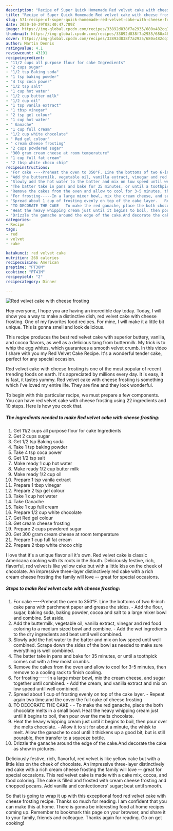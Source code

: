 ```yaml
---
description: "Recipe of Super Quick Homemade Red velvet cake with cheese frosting"
title: "Recipe of Super Quick Homemade Red velvet cake with cheese frosting"
slug: 571-recipe-of-super-quick-homemade-red-velvet-cake-with-cheese-frosting
date: 2020-10-29T08:40:47.709Z
image: https://img-global.cpcdn.com/recipes/33892d838f7a2935/680x482cq70/red-velvet-cake-with-cheese-frosting-recipe-main-photo.jpg
thumbnail: https://img-global.cpcdn.com/recipes/33892d838f7a2935/680x482cq70/red-velvet-cake-with-cheese-frosting-recipe-main-photo.jpg
cover: https://img-global.cpcdn.com/recipes/33892d838f7a2935/680x482cq70/red-velvet-cake-with-cheese-frosting-recipe-main-photo.jpg
author: Martin Dennis
ratingvalue: 4.1
reviewcount: 43191
recipeingredient:
- "11/2 cups all purpose flour for cake Ingredients"
- "2 cups sugar"
- "1/2 tsp Baking soda"
- "1 tsp baking powder"
- "4 tsp coca power"
- "1/2 tsp salt"
- "1 cup hot water"
- "1/2 cup butter milk"
- "1/2 cup oil"
- "1 tsp vanila extract"
- "1 tbsp vinegar"
- "2 tsp gel colour"
- "1 cup hot water"
- " Ganache"
- "1 cup full cream"
- "1/2 cup white chocolate"
- " Red gel colour"
- " cream cheese frosting"
- "2 cups powdered sugar"
- "300 gram cream cheese at room temperature"
- "1 cup full fat cream"
- "2 tbsp white choco chip"
recipeinstructions:
- "For cake ----Preheat the oven to 350°F. Line the bottoms of two 6-inch cake pans with parchment paper and grease the sides.  Add the flour, sugar, baking soda, baking powder, cocoa and salt to a large mixer bowl and combine. Set aside."
- "Add the buttermilk, vegetable oil, vanilla extract, vinegar and red food coloring to a medium sized bowl and combine.  Add the wet ingredients to the dry ingredients and beat until well combined."
- "Slowly add the hot water to the batter and mix on low speed until well combined. Scrape down the sides of the bowl as needed to make sure everything is well combined."
- "The batter take in pans and bake for 35 minutes, or until a toothpick comes out with a few moist crumbs."
- "Remove the cakes from the oven and allow to cool for 3-5 minutes, then remove to a cooling rack to finish cooling."
- "For frosting-----In a large mixer bowl, mix the cream cheese, and sugar together until combined.  Add the cream, and vanilla extract and mix on low speed until well combined."
- "Spread about 1 cup of frosting evenly on top of the cake layer.   Repeat again two time.and the cover the full cake of cheese frosting"
- "TO DECORATE THE CAKE   To make the red ganache, place the both chocolate melts in a small bowl. Heat the heavy whipping cream just until it begins to boil, then pour over the melts chocolate."
- "Heat the heavy whipping cream just until it begins to boil, then pour over the melts chocolate. Allow it to sit for about a minute, the whisk to melt. Allow the ganache to cool until it thickens up a good bit, but is still pourable, then transfer to a squeeze bottle."
- "Drizzle the ganache around the edge of the cake.And decorate the cake as show in pictures."
categories:
- Recipe
tags:
- red
- velvet
- cake

katakunci: red velvet cake 
nutrition: 268 calories
recipecuisine: American
preptime: "PT30M"
cooktime: "PT41M"
recipeyield: "2"
recipecategory: Dinner

---
```



![Red velvet cake with cheese frosting](https://img-global.cpcdn.com/recipes/33892d838f7a2935/680x482cq70/red-velvet-cake-with-cheese-frosting-recipe-main-photo.jpg)

Hey everyone, I hope you are having an incredible day today. Today, I will show you a way to make a distinctive dish, red velvet cake with cheese frosting. One of my favorites food recipes. For mine, I will make it a little bit unique. This is gonna smell and look delicious.

This recipe produces the best red velvet cake with superior buttery, vanilla, and cocoa flavors, as well as a delicious tang from buttermilk. My trick is to whip the egg whites, which guarantees a smooth velvet crumb. In this video I share with you my Red Velvet Cake Recipe. It&#39;s a wonderful tender cake, perfect for any special occasion.

Red velvet cake with cheese frosting is one of the most popular of recent trending foods on earth. It's appreciated by millions every day. It is easy, it is fast, it tastes yummy. Red velvet cake with cheese frosting is something which I've loved my entire life. They are fine and they look wonderful.


To begin with this particular recipe, we must prepare a few components. You can have red velvet cake with cheese frosting using 22 ingredients and 10 steps. Here is how you cook that.

<!--inarticleads1-->

##### The ingredients needed to make Red velvet cake with cheese frosting:

1. Get 11/2 cups all purpose flour for cake Ingredients
1. Get 2 cups sugar
1. Get 1/2 tsp Baking soda
1. Take 1 tsp baking powder
1. Take 4 tsp coca power
1. Get 1/2 tsp salt
1. Make ready 1 cup hot water
1. Make ready 1/2 cup butter milk
1. Make ready 1/2 cup oil
1. Prepare 1 tsp vanila extract
1. Prepare 1 tbsp vinegar
1. Prepare 2 tsp gel colour
1. Take 1 cup hot water
1. Take  Ganache
1. Take 1 cup full cream
1. Prepare 1/2 cup white chocolate
1. Get  Red gel colour
1. Get  cream cheese frosting
1. Prepare 2 cups powdered sugar
1. Get 300 gram cream cheese at room temperature
1. Prepare 1 cup full fat cream
1. Prepare 2 tbsp white choco chip


I love that it&#39;s a unique flavor all it&#39;s own. Red velvet cake is classic Americana cooking with its roots in the South. Deliciously festive, rich, flavorful, red velvet is like yellow cake but with a little kiss on the cheek of chocolate. An impressive three-layer distinctively red cake with a rich cream cheese frosting the family will love -- great for special occasions. 

<!--inarticleads2-->

##### Steps to make Red velvet cake with cheese frosting:

1. For cake ----Preheat the oven to 350°F. Line the bottoms of two 6-inch cake pans with parchment paper and grease the sides. -  Add the flour, sugar, baking soda, baking powder, cocoa and salt to a large mixer bowl and combine. Set aside.
1. Add the buttermilk, vegetable oil, vanilla extract, vinegar and red food coloring to a medium sized bowl and combine. -  Add the wet ingredients to the dry ingredients and beat until well combined.
1. Slowly add the hot water to the batter and mix on low speed until well combined. Scrape down the sides of the bowl as needed to make sure everything is well combined.
1. The batter take in pans and bake for 35 minutes, or until a toothpick comes out with a few moist crumbs.
1. Remove the cakes from the oven and allow to cool for 3-5 minutes, then remove to a cooling rack to finish cooling.
1. For frosting-----In a large mixer bowl, mix the cream cheese, and sugar together until combined.  - Add the cream, and vanilla extract and mix on low speed until well combined.
1. Spread about 1 cup of frosting evenly on top of the cake layer.  -  Repeat again two time.and the cover the full cake of cheese frosting
1. TO DECORATE THE CAKE -  -  To make the red ganache, place the both chocolate melts in a small bowl. Heat the heavy whipping cream just until it begins to boil, then pour over the melts chocolate.
1. Heat the heavy whipping cream just until it begins to boil, then pour over the melts chocolate. - Allow it to sit for about a minute, the whisk to melt. Allow the ganache to cool until it thickens up a good bit, but is still pourable, then transfer to a squeeze bottle.
1. Drizzle the ganache around the edge of the cake.And decorate the cake as show in pictures.


Deliciously festive, rich, flavorful, red velvet is like yellow cake but with a little kiss on the cheek of chocolate. An impressive three-layer distinctively red cake with a rich cream cheese frosting the family will love -- great for special occasions. This red velvet cake is made with a cake mix, cocoa, and food coloring. The cake is filled and frosted with cream cheese frosting and chopped pecans. Add vanilla and confectioners&#39; sugar; beat until smooth. 

So that is going to wrap it up with this exceptional food red velvet cake with cheese frosting recipe. Thanks so much for reading. I am confident that you can make this at home. There is gonna be interesting food at home recipes coming up. Remember to bookmark this page on your browser, and share it to your family, friends and colleague. Thanks again for reading. Go on get cooking!
